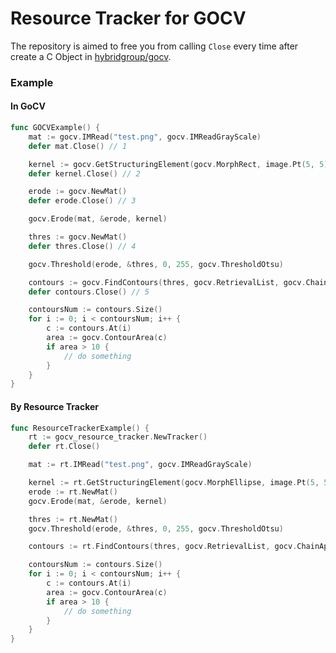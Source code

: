 # Resource Tracker for GOCV

The repository is aimed to free you from calling `Close` every time after create a C Object in [hybridgroup/gocv](https://github.com/hybridgroup/gocv).

### Example

#### In GoCV

``` Go
func GOCVExample() {
	mat := gocv.IMRead("test.png", gocv.IMReadGrayScale)
	defer mat.Close() // 1

	kernel := gocv.GetStructuringElement(gocv.MorphRect, image.Pt(5, 5))
	defer kernel.Close() // 2

	erode := gocv.NewMat()
	defer erode.Close() // 3

	gocv.Erode(mat, &erode, kernel)

	thres := gocv.NewMat()
	defer thres.Close() // 4

	gocv.Threshold(erode, &thres, 0, 255, gocv.ThresholdOtsu)

	contours := gocv.FindContours(thres, gocv.RetrievalList, gocv.ChainApproxNone)
	defer contours.Close() // 5

	contoursNum := contours.Size()
	for i := 0; i < contoursNum; i++ {
		c := contours.At(i)
		area := gocv.ContourArea(c)
		if area > 10 {
			// do something
		}
	}
}
```

#### By Resource Tracker

``` go
func ResourceTrackerExample() {
	rt := gocv_resource_tracker.NewTracker()
	defer rt.Close()

	mat := rt.IMRead("test.png", gocv.IMReadGrayScale)

	kernel := rt.GetStructuringElement(gocv.MorphEllipse, image.Pt(5, 5))
	erode := rt.NewMat()
	gocv.Erode(mat, &erode, kernel)

	thres := rt.NewMat()
	gocv.Threshold(erode, &thres, 0, 255, gocv.ThresholdOtsu)

	contours := rt.FindContours(thres, gocv.RetrievalList, gocv.ChainApproxNone)

	contoursNum := contours.Size()
	for i := 0; i < contoursNum; i++ {
		c := contours.At(i)
		area := gocv.ContourArea(c)
		if area > 10 {
			// do something
		}
	}
}
```





